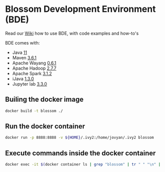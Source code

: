 # Blossom Development Environment (BDE)

Read our [Wiki](https://github.com/databloom-ai/BDE/wiki) how to use BDE, with code examples and how-to's

BDE comes with: 
- Java [11](https://www.azul.com/downloads/?version=java-11-lts&os=ubuntu&architecture=x86-64-bit&package=jdk)
- Maven [3.6.1](https://maven.apache.org/ref/3.6.3/)
- Apache Wayang [0.6.1](https://wayang.apache.org/documentation/)
- Apache Hadoop [2.7.7](https://hadoop.apache.org/docs/r2.7.7/)
- Apache Spark [3.1.2](https://spark.apache.org/docs/3.1.2/)
- iJava [1.3.0](https://github.com/SpencerPark/IJava/releases/tag/v1.3.0)
- Jupyter lab [3.3.0](https://jupyterlab.readthedocs.io/en/3.3.x/)

## Builing the docker image
```bash
docker build -t blossom ./
```

## Run the docker container
```bash
docker run -p 8888:8888 -v ${HOME}/.ivy2:/home/jovyan/.ivy2 blossom
```

## Execute commands inside the docker container
```bash
docker exec -it $(docker container ls | grep "blossom" | tr " " "\n" | tail -n 1) /bin/bash
```

